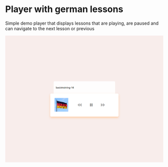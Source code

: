 # Player with german lessons

Simple demo player that displays lessons that are playing, are paused and can navigate to the next lesson or previous

![lesson player image](lessons/lessons.png)
